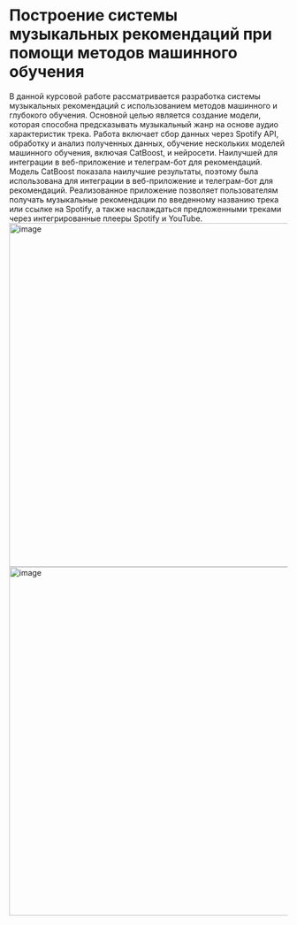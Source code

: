 # Построение системы музыкальных рекомендаций при помощи методов машинного обучения
В данной курсовой работе рассматривается разработка системы музыкальных рекомендаций с использованием методов машинного и глубокого обучения. Основной целью является создание модели, которая способна предсказывать музыкальный жанр на основе аудио характеристик трека. Работа включает сбор данных через Spotify API, обработку и анализ полученных данных, обучение нескольких моделей машинного обучения, включая CatBoost, и нейросети. Наилучшей для интеграции в веб-приложение и телеграм-бот для рекомендаций. Модель CatBoost показала наилучшие результаты, поэтому была использована  для интеграции в веб-приложение и телеграм-бот для рекомендаций. Реализованное приложение позволяет пользователям получать музыкальные рекомендации по введенному названию трека или ссылке на Spotify, а также наслаждаться предложенными треками через интегрированные плееры Spotify и YouTube.
<img width="622" alt="image" src="https://github.com/Mike-cloud-17/Music_recommendations_system/assets/65617930/4bbe17ca-af07-4b58-8554-e675f32704dd">
<img width="631" alt="image" src="https://github.com/Mike-cloud-17/Music_recommendations_system/assets/65617930/19205fe0-6ccf-46da-b0a3-93dc67ca3290">
